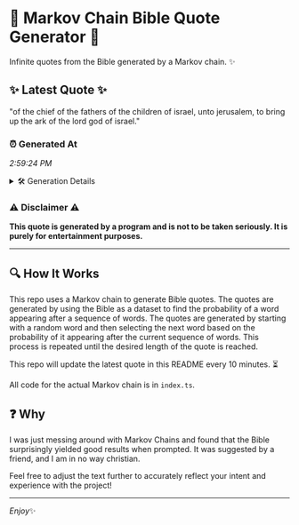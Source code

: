 # 📖 Markov Chain Bible Quote Generator 📖

Infinite quotes from the Bible generated by a Markov chain. ✨

## ✨ Latest Quote ✨
"of the chief of the fathers of the children of israel, unto jerusalem, to bring up the ark of the lord god of israel."

### ⏰ Generated At
*2:59:24 PM*

<details>
    <summary>🛠️ Generation Details</summary>
    <p>
        <strong>🌱 Seed:</strong> of<br>
        <strong>🔄 Iterations:</strong> 23<br>
        <strong>📜 Context History:</strong><br>[ of ]: the<br>[ of, the ]: chief<br>[ of, the, chief ]: of<br>[ of, the, chief, of ]: the<br>[ of, the, chief, of, the ]: fathers<br>[ of, the, chief, of, the, fathers ]: of<br>[ the, chief, of, the, fathers, of ]: the<br>[ chief, of, the, fathers, of, the ]: children<br>[ of, the, fathers, of, the, children ]: of<br>[ the, fathers, of, the, children, of ]: israel,<br>[ fathers, of, the, children, of, israel, ]: unto<br>[ of, the, children, of, israel,, unto ]: jerusalem,<br>[ the, children, of, israel,, unto, jerusalem, ]: to<br>[ children, of, israel,, unto, jerusalem,, to ]: bring<br>[ of, israel,, unto, jerusalem,, to, bring ]: up<br>[ israel,, unto, jerusalem,, to, bring, up ]: the<br>[ unto, jerusalem,, to, bring, up, the ]: ark<br>[ jerusalem,, to, bring, up, the, ark ]: of<br>[ to, bring, up, the, ark, of ]: the<br>[ bring, up, the, ark, of, the ]: lord<br>[ up, the, ark, of, the, lord ]: god<br>[ the, ark, of, the, lord, god ]: of<br>[ ark, of, the, lord, god, of ]: israel.<br>
    </p>
</details>

### ⚠️ Disclaimer ⚠️
**This quote is generated by a program and is not to be taken seriously. It is purely for entertainment purposes.**

---

## 🔍 How It Works

This repo uses a Markov chain to generate Bible quotes. The quotes are generated by using the Bible as a dataset to find the probability of a word appearing after a sequence of words. The quotes are generated by starting with a random word and then selecting the next word based on the probability of it appearing after the current sequence of words. This process is repeated until the desired length of the quote is reached.

This repo will update the latest quote in this README every 10 minutes. ⏳

All code for the actual Markov chain is in `index.ts`.

## ❓ Why

I was just messing around with Markov Chains and found that the Bible surprisingly yielded good results when prompted. 
It was suggested by a friend, and I am in no way christian.

Feel free to adjust the text further to accurately reflect your intent and experience with the project!

---

*Enjoy*✨
